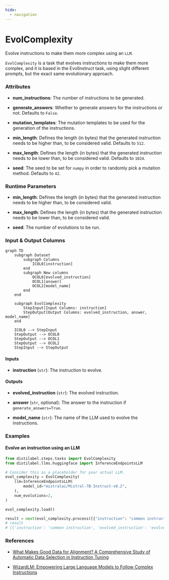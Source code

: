 ```yaml
---
hide:
  - navigation
---
```

# EvolComplexity

Evolve instructions to make them more complex using an `LLM`.



`EvolComplexity` is a task that evolves instructions to make them more complex,
    and it is based in the EvolInstruct task, using slight different prompts, but the
    exact same evolutionary approach.





### Attributes

- **num_instructions**: The number of instructions to be generated.

- **generate_answers**: Whether to generate answers for the instructions or not. Defaults  to `False`.

- **mutation_templates**: The mutation templates to be used for the generation of the  instructions.

- **min_length**: Defines the length (in bytes) that the generated instruction needs to  be higher than, to be considered valid. Defaults to `512`.

- **max_length**: Defines the length (in bytes) that the generated instruction needs to  be lower than, to be considered valid. Defaults to `1024`.

- **seed**: The seed to be set for `numpy` in order to randomly pick a mutation method.  Defaults to `42`.




### Runtime Parameters

- **min_length**: Defines the length (in bytes) that the generated instruction needs to be higher than, to be considered valid.

- **max_length**: Defines the length (in bytes) that the generated instruction needs to be lower than, to be considered valid.

- **seed**: The number of evolutions to be run.



### Input & Output Columns

``` mermaid
graph TD
	subgraph Dataset
		subgraph Columns
			ICOL0[instruction]
		end
		subgraph New columns
			OCOL0[evolved_instruction]
			OCOL1[answer]
			OCOL2[model_name]
		end
	end

	subgraph EvolComplexity
		StepInput[Input Columns: instruction]
		StepOutput[Output Columns: evolved_instruction, answer, model_name]
	end

	ICOL0 --> StepInput
	StepOutput --> OCOL0
	StepOutput --> OCOL1
	StepOutput --> OCOL2
	StepInput --> StepOutput

```


#### Inputs


- **instruction** (`str`): The instruction to evolve.




#### Outputs


- **evolved_instruction** (`str`): The evolved instruction.

- **answer** (`str`, optional): The answer to the instruction if `generate_answers=True`.

- **model_name** (`str`): The name of the LLM used to evolve the instructions.





### Examples


#### Evolve an instruction using an LLM
```python
from distilabel.steps.tasks import EvolComplexity
from distilabel.llms.huggingface import InferenceEndpointsLLM

# Consider this as a placeholder for your actual LLM.
evol_complexity = EvolComplexity(
    llm=InferenceEndpointsLLM(
        model_id="mistralai/Mistral-7B-Instruct-v0.2",
    ),
    num_evolutions=2,
)

evol_complexity.load()

result = next(evol_complexity.process([{"instruction": "common instruction"}]))
# result
# [{'instruction': 'common instruction', 'evolved_instruction': 'evolved instruction', 'model_name': 'model_name'}]
```




### References

- [What Makes Good Data for Alignment? A Comprehensive Study of Automatic Data Selection in Instruction Tuning](https://arxiv.org/abs/2312.15685)

- [WizardLM: Empowering Large Language Models to Follow Complex Instructions](https://arxiv.org/abs/2304.12244)


